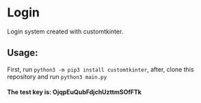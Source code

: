 # Login
Login system created with customtkinter.

## Usage:

First, run `python3 -m pip3 install customtkinter`, after,
clone this repository and run `python3 main.py`

#### The test key is: OjqpEuQubFdjchUzttmSOfFTk

